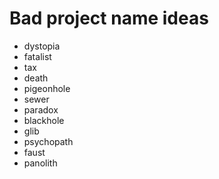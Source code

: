 
# Bad project name ideas

- dystopia
- fatalist
- tax
- death
- pigeonhole
- sewer
- paradox
- blackhole
- glib
- psychopath
- faust
- panolith
